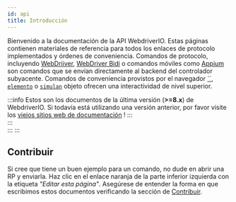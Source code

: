 ```yaml
---
id: api
title: Introducción
---
```


Bienvenido a la documentación de la API WebdriverIO. Estas páginas contienen materiales de referencia para todos los enlaces de protocolo implementados y órdenes de conveniencia. Comandos de protocolo, incluyendo [WebDriiver](/docs/api/webdriver), [WebDriver Bidi](/docs/api/webdriverBidi) o comandos móviles como [Appium](http://appium.io) son comandos que se envían directamente al backend del controlador subyacente. Comandos de conveniencia provistos por el navegador [``](/docs/api/browser), [`elemento`](/docs/api/element) o [`simulan`](/docs/api/mock) objeto ofrecen una interactividad de nivel superior.

:::info
Estos son los documentos de la última versión (__>=8.x__) de WebdriverIO. Si todavía está utilizando una versión anterior, por favor visite los [viejos sitios web de documentación](/versions) !
:::    
:::  
:::
:::

## Contribuir

Si cree que tiene un buen ejemplo para un comando, no dude en abrir una RP y enviarla. Haz clic en el enlace naranja de la parte inferior izquierda con la etiqueta _"Editar esta página"_. Asegúrese de entender la forma en que escribimos estos documentos verificando la sección de [Contribuir](https://github.com/webdriverio/webdriverio/blob/main/CONTRIBUTING.md).
